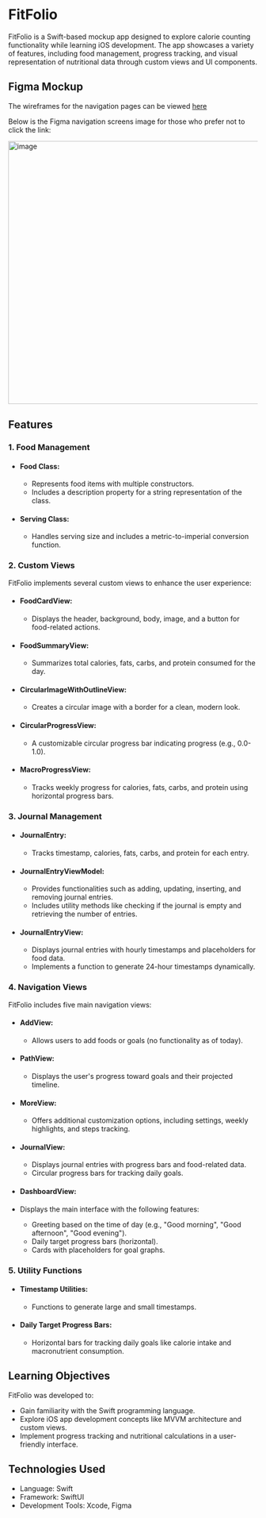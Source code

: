# FitFolio

FitFolio is a Swift-based mockup app designed to explore calorie counting functionality while learning iOS development. The app showcases a variety of features, including food management, progress tracking, and visual representation of nutritional data through custom views and UI components.

## Figma Mockup

The wireframes for the navigation pages can be viewed <a href="https://www.figma.com/design/azRoBRkMs4jbUaR8fpYn5e/FitFolio-Wireframes?node-id=0-1&t=YVl2gSpTNgc4DQ2P-1
">here</a>

Below is the Figma navigation screens image for those who prefer not to click the link:

<img width="530" alt="image" src="https://github.com/user-attachments/assets/ef513790-e2ff-4928-9362-cb38992660aa" />

## Features
### 1. Food Management
- #### Food Class:
  - Represents food items with multiple constructors.
  - Includes a description property for a string representation of the class. 
- #### Serving Class:
  - Handles serving size and includes a metric-to-imperial conversion function.

### 2. Custom Views
FitFolio implements several custom views to enhance the user experience:

- #### FoodCardView:
  - Displays the header, background, body, image, and a button for food-related actions.
- #### FoodSummaryView:
  - Summarizes total calories, fats, carbs, and protein consumed for the day.
- #### CircularImageWithOutlineView:
  - Creates a circular image with a border for a clean, modern look.
- #### CircularProgressView:
  - A customizable circular progress bar indicating progress (e.g., 0.0-1.0).
- #### MacroProgressView:
  - Tracks weekly progress for calories, fats, carbs, and protein using horizontal progress bars.
 
### 3. Journal Management
- #### JournalEntry:
  - Tracks timestamp, calories, fats, carbs, and protein for each entry.
- #### JournalEntryViewModel:
  - Provides functionalities such as adding, updating, inserting, and removing journal entries.
  - Includes utility methods like checking if the journal is empty and retrieving the number of entries.

- #### JournalEntryView:
  - Displays journal entries with hourly timestamps and placeholders for food data.
  - Implements a function to generate 24-hour timestamps dynamically.

### 4. Navigation Views
FitFolio includes five main navigation views:

- #### AddView:
  - Allows users to add foods or goals (no functionality as of today).

- #### PathView:
  - Displays the user's progress toward goals and their projected timeline.

- #### MoreView:
  - Offers additional customization options, including settings, weekly highlights, and steps tracking.

- #### JournalView:
  - Displays journal entries with progress bars and food-related data.
  - Circular progress bars for tracking daily goals.
 
- #### DashboardView:
- Displays the main interface with the following features:
  - Greeting based on the time of day (e.g., "Good morning", "Good afternoon", "Good evening").
  - Daily target progress bars (horizontal).
  - Cards with placeholders for goal graphs.

### 5. Utility Functions
- #### Timestamp Utilities:
  - Functions to generate large and small timestamps.
- #### Daily Target Progress Bars:
  - Horizontal bars for tracking daily goals like calorie intake and macronutrient consumption.

## Learning Objectives
FitFolio was developed to:

- Gain familiarity with the Swift programming language.
- Explore iOS app development concepts like MVVM architecture and custom views.
- Implement progress tracking and nutritional calculations in a user-friendly interface.

## Technologies Used
- Language: Swift
- Framework: SwiftUI
- Development Tools: Xcode, Figma

